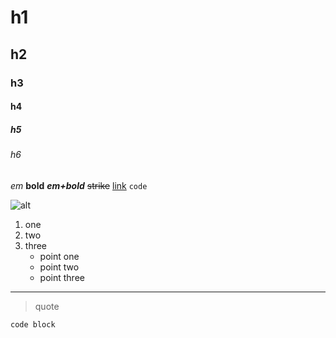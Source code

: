 # h1

## h2

### h3

#### h4

##### h5

###### h6

*em* **bold** **_em+bold_** ~~strike~~ [link](.) `code`

![alt](https://avatars3.githubusercontent.com/u/4563795)

1. one
2. two
3. three
   * point one
   * point two
   * point three

---

> quote

```
code block
```